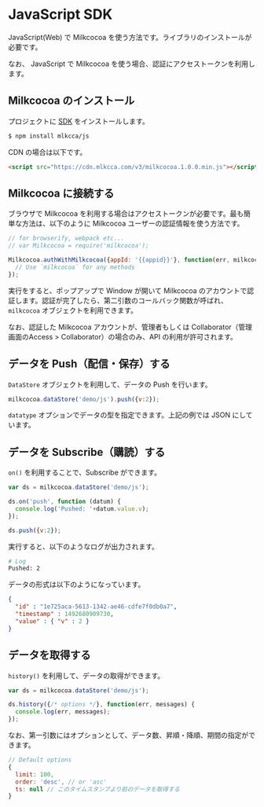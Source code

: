 # JavaScript SDK

JavaScript(Web) で Milkcocoa を使う方法です。ライブラリのインストールが必要です。

なお、 JavaScript で Milkcocoa を使う場合、認証にアクセストークンを利用します。

## Milkcocoa のインストール

プロジェクトに [SDK](https://github.com/mlkcca/js) をインストールします。

```bash
$ npm install mlkcca/js
```

CDN の場合は以下です。

```html
<script src="https://cdn.mlkcca.com/v3/milkcocoa.1.0.0.min.js"></script>
```

## Milkcocoa に接続する

ブラウザで Milkcocoa を利用する場合はアクセストークンが必要です。最も簡単な方法は、以下のように Milkcocoa ユーザーの認証情報を使う方法です。

```js
// for browserify, webpack etc...
// var Milkcocoa = require('milkcocoa');

Milkcocoa.authWithMilkcocoa({appId: '{{appid}}'}, function(err, milkcocoa) {
  // Use `milkcocoa` for any methods
});
```

実行をすると、ポップアップで Window が開いて Milkcocoa のアカウントで認証します。認証が完了したら、第二引数のコールバック関数が呼ばれ、 `milkcocoa` オブジェクトを利用できます。

なお、認証した Milkcocoa アカウントが、管理者もしくは Collaborator（管理画面のAccess > Collaborator）の場合のみ、API の利用が許可されます。

## データを Push（配信・保存）する

`DataStore` オブジェクトを利用して、データの Push を行います。

```js
milkcocoa.dataStore('demo/js').push({v:2});
```

`datatype` オプションでデータの型を指定できます。上記の例では JSON にしています。

## データを Subscribe（購読）する

`on()` を利用することで、Subscribe ができます。

```js
var ds = milkcocoa.dataStore('demo/js');

ds.on('push', function (datum) {
  console.log('Pushed: '+datum.value.v);
});

ds.push({v:2});
```

実行すると、以下のようなログが出力されます。

```bash
# Log
Pushed: 2
```

データの形式は以下のようになっています。

```json
{
  "id" : "1e725aca-5613-1342-ae46-cdfe7f0db0a7",
  "timestamp" : 1492680909730,
  "value" : { "v" : 2 }
}
```

## データを取得する

`history()` を利用して、データの取得ができます。

```js
var ds = milkcocoa.dataStore('demo/js');

ds.history({/* options */}, function(err, messages) {
  console.log(err, messages);
});
```

なお、第一引数にはオプションとして、データ数、昇順・降順、期間の指定ができます。

```js
// Default options
{
  limit: 100,
  order: 'desc', // or 'asc'
  ts: null // このタイムスタンプより前のデータを取得する
}
```
